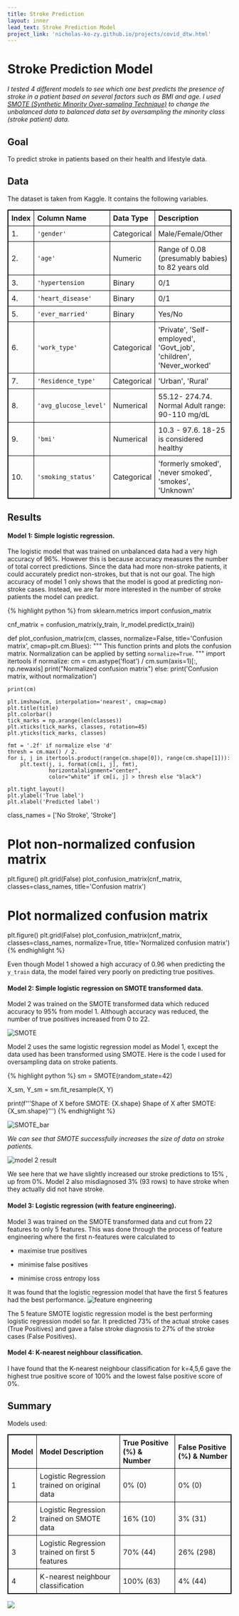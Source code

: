 ```yaml
---
title: Stroke Prediction
layout: inner
lead_text: Stroke Prediction Model
project_link: 'nicholas-ko-zy.github.io/projects/covid_dtw.html'
---
```


# Stroke Prediction Model

_I tested 4 different models to see which one best predicts the presence of stroke in a patient based on several factors such as BMI and age. I used [SMOTE (Synthetic Minority Over-sampling Technique)](https://imbalanced-learn.org/stable/references/generated/imblearn.over_sampling.SMOTE.html) to change the unbalanced data to balanced data set by oversampling the minority class (stroke patient) data._ 

## Goal
To predict stroke in patients based on their health and lifestyle data.
## Data
The dataset is taken from Kaggle. It contains the following variables. 

|Index| Column Name | Data Type | Description|
| --- |:--- |:--- |:--- |
|1. | `'gender'`| Categorical| Male/Female/Other|
|2.|  `'age'`|Numeric| Range of 0.08 (presumably babies) to 82 years old|
|3. | `'hypertension`|Binary| 0/1|
|4.|  `'heart_disease'`|Binary| 0/1|
|5. | `'ever_married' ` |Binary| Yes/No|
|6.  |`'work_type'`|Categorical| 'Private', 'Self-employed', 'Govt_job', 'children', 'Never_worked' |
|7.  |`'Residence_type'`|Categorical| 'Urban', 'Rural'|
|8.  |`'avg_glucose_level'`|Numerical| 55.12- 274.74. Normal Adult range: 90-110 mg/dL|
|9.  |`'bmi'`|Numerical|10.3 - 97.6. 18-25 is considered healthy|
|10. |`'smoking_status'`|Categorical|'formerly smoked', 'never smoked', 'smokes', 'Unknown'|


## Results
#### Model 1: Simple logistic regression.
The logistic model that was trained on unbalanced data had a very high accuracy of 96%. However this is because accuracy measures the number of total correct predictions. Since the data had more non-stroke patients, it could accurately predict non-strokes, but that is not our goal. The high accuracy of model 1 only shows that the model is good at predicting non-stroke cases. Instead, we are far more interested in the number of stroke patients the model can predict.

{% highlight python %}
from sklearn.metrics import confusion_matrix

cnf_matrix = confusion_matrix(y_train, lr_model.predict(x_train))

def plot_confusion_matrix(cm, classes,
                          normalize=False,
                          title='Confusion matrix',
                          cmap=plt.cm.Blues):
    """
    This function prints and plots the confusion matrix.
    Normalization can be applied by setting `normalize=True`.
    """
    import itertools
    if normalize:
        cm = cm.astype('float') / cm.sum(axis=1)[:, np.newaxis]
        print("Normalized confusion matrix")
    else:
        print('Confusion matrix, without normalization')

    print(cm)

    plt.imshow(cm, interpolation='nearest', cmap=cmap)
    plt.title(title)
    plt.colorbar()
    tick_marks = np.arange(len(classes))
    plt.xticks(tick_marks, classes, rotation=45)
    plt.yticks(tick_marks, classes)

    fmt = '.2f' if normalize else 'd'
    thresh = cm.max() / 2.
    for i, j in itertools.product(range(cm.shape[0]), range(cm.shape[1])):
        plt.text(j, i, format(cm[i, j], fmt),
                 horizontalalignment="center",
                 color="white" if cm[i, j] > thresh else "black")

    plt.tight_layout()
    plt.ylabel('True label')
    plt.xlabel('Predicted label')
    
class_names = ['No Stroke', 'Stroke']
# Plot non-normalized confusion matrix
plt.figure()
plt.grid(False)
plot_confusion_matrix(cnf_matrix, classes=class_names,
                      title='Confusion matrix')

# Plot normalized confusion matrix
plt.figure()
plt.grid(False)
plot_confusion_matrix(cnf_matrix, classes=class_names, normalize=True,
                      title='Normalized confusion matrix')
{% endhighlight %}  

Even though Model 1 showed a high accuracy of 0.96 when predicting the `y_train` data, the model faired very poorly on predicting true positives.

#### Model 2: Simple logistic regression on SMOTE transformed data.

Model 2 was trained on the SMOTE transformed data which reduced accuracy to 95% from model 1. Although accuracy was reduced, the number of true positives increased from 0 to 22.

![SMOTE](/img/stroke/smote.png)

Model 2 uses the same logistic regression model as Model 1, except the data used has been transformed using SMOTE. Here is the code I used for oversampling data on stroke patients.

{% highlight python %}
sm = SMOTE(random_state=42)

X_sm, Y_sm = sm.fit_resample(X, Y)

print(f'''Shape of X before SMOTE: {X.shape}
Shape of X after SMOTE: {X_sm.shape}''')
{% endhighlight %} 

![SMOTE_bar](/img/stroke/smote_bar.png)

_We can see that SMOTE successfully increases the size of data on stroke patients._

![model 2 result](/img/stroke/m2_result.png)

We see here that we have slightly increased our stroke predictions to 15% , up from 0%. Model 2 also misdiagnosed 3% (93 rows) to have stroke when they actually did not have stroke.

#### Model 3: Logistic regression (with feature engineering).

Model 3 was trained on the SMOTE transformed data and cut from 22 features to only 5 features. This was done through the process of feature engineering where the first n-features were calculated to

* maximise true positives

* minimise false positives

* minimise cross entropy loss

It was found that the logistic regression model that have the first 5 features had the best performance.
![feature engineering](/img/stroke/fe.png)

The 5 feature SMOTE logistic regression model is the best performing logistic regression model so far. It predicted 73% of the actual stroke cases (True Positives) and gave a false stroke diagnosis to 27% of the stroke cases (False Positives).

#### Model 4: K-nearest neighbour classification.
I have found that the K-nearest neighbour classification for k=4,5,6 gave the highest true positive score of 100% and the lowest false positive score of 0%.

## Summary 
Models used:
<html>
<head>
<style>
table, th, td {
  border: 1px solid black;
  border-collapse: collapse;
}
th, td {
  padding: 7px;
}
th {
  text-align: left;
}
</style>
</head>

<font size = "3">
 <table>
  <tr>
    <th>Model</th>
    <th>Model Description</th>
    <th>True Positive (%) & Number</th>
    <th>False Positive (%) & Number</th>
  </tr>
  <tr>
    <td>1</td>
    <td>Logistic Regression trained on original data</td>
    <td>0% (0)</td>
    <td>0% (0)</td>
  </tr>
  <tr>
    <td>2</td>
    <td>Logistic Regression trained on SMOTE data</td>
    <td>16% (10)</td>
    <td>3% (31)</td>
  </tr>
    <td>3</td>
    <td>Logistic Regression trained on first 5 features</td>
    <td>70% (44)</td>
    <td>26% (298)</td>
    <tr>
    <td>4</td>
    <td>K-nearest neighbour classification</td>
    <td>100% (63)</td>
    <td>4% (44)</td>
  </tr>
	</table> 
	</font>
</html>


![](/img/stroke/summary.png)
